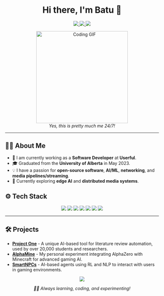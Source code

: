 <h1 align="center">Hi there, I'm Batu 👋</h1>

<p align="center">
  <a href="https://github.com/cenab" target="_blank">
    <img src="https://img.shields.io/badge/GitHub-cenab-000000?style=for-the-badge&logo=github&logoColor=white">
  </a>
  <a href="https://twitter.com/borabatu_" target="_blank">
    <img src="https://img.shields.io/badge/Twitter-borabatu__-1DA1F2?style=for-the-badge&logo=twitter&logoColor=white">
  </a>
  <a href="https://www.linkedin.com/in/cenab" target="_blank">
    <img src="https://img.shields.io/badge/LinkedIn-cenab-0077B5?style=for-the-badge&logo=linkedin&logoColor=white">
  </a>
</p>

<p align="center">
  <img src="https://media.giphy.com/media/JIX9t2j0ZTN9S/giphy.gif" width="300" alt="Coding GIF"><br>
  <i>Yes, this is pretty much me 24/7!</i>
</p>

---

## 🙋‍♂️ About Me
- 🔭 I am currently working as a **Software Developer** at **Userful**.
- 🎓 Graduated from the **University of Alberta** in May 2023.
- 💡 I have a passion for **open-source software**, **AI/ML**, **networking**, and **media pipelines/streaming**.
- 🌱 Currently exploring **edge AI** and **distributed media systems**.

## ⚙️ Tech Stack
<div align="center">
  <img src="https://img.shields.io/badge/-Python-3776AB?style=for-the-badge&logo=python&logoColor=white" />
  <img src="https://img.shields.io/badge/-Java-007396?style=for-the-badge&logo=java&logoColor=white" />
  <img src="https://img.shields.io/badge/-ReactJS-61DAFB?style=for-the-badge&logo=react&logoColor=black" />
  <img src="https://img.shields.io/badge/-GStreamer-202020?style=for-the-badge&logo=gstreamer&logoColor=white" />
  <img src="https://img.shields.io/badge/-Docker-2496ED?style=for-the-badge&logo=docker&logoColor=white" />
  <img src="https://img.shields.io/badge/-Redis-DC382D?style=for-the-badge&logo=redis&logoColor=white" />
  <img src="https://img.shields.io/badge/-Kubernetes-326CE5?style=for-the-badge&logo=kubernetes&logoColor=white" />
</div>

---

## 🛠 Projects
- **[Project One](https://github.com/cenab/project-one)** - A unique AI-based tool for literature review automation, used by over 20,000 students and researchers.
- **[AlphaMine](https://github.com/cenab/AlphaMine)** - My personal experiment integrating AlphaZero with Minecraft for advanced gaming AI.
- **[SmartNPCs](https://github.com/cenab/SmartNPCs)** - AI-based agents using RL and NLP to interact with users in gaming environments.

<p align="center">
  <a href="mailto:batu.bora.tech@gmail.com"><img src="https://img.shields.io/badge/Email-batu.bora.tech@gmail.com-D14836?style=for-the-badge&logo=gmail&logoColor=white"></a>
</p>

<p align="center">
  <i>👨‍💻 Always learning, coding, and experimenting!</i>
</p>
